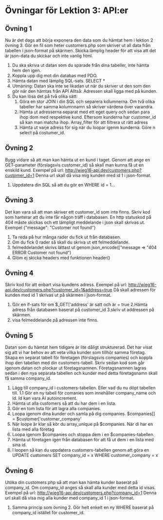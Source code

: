# Övningar för Lektion 3: API:er
## Övning 1
Nu är det dags att börja exponera den data som du hämtat hem i lektion 2 övning 3.
Gör en fil som heter customers.php som skriver ut all data från tabellen i json-format på skärmen.
Skicka lämplig header för att visa att det är json-data du skickar och inte vanlig html.

1. Du ska skriva ut datan som du sparade från dina tabeller, inte hämta hem den igen.
2. Koppla upp dig mot din databas med PDO.
3. Hämta datan med lämplig SQL-sats. SELECT *
4. Utmaning: Datan ska inte se likadan ut när du skriver ut den som den gör när den hämtas från API
Alltså: Adressen skall ligga med på kunden.
5. Du kan lösa det på två olika sätt:
    1. Göra en stor JOIN i din SQL och separera kolumnerna. Om två olika tabeller har samma kolumnnamn så skriver värdena över varandra.
    2. Hämta ut adresserna separat med ett eget query och sedan para ihop dom med respektive kund. Eftersom kunderna har customer_id så kan man matcha ihop. Array_filter för att filtrera ut rätt adress
    3. Hämta ut varje adress för sig när du loopar igenm kunderna. Göre n select på costumer_id.




## Övning 2
Bygg vidare så att man kan hämta ut en kund i taget.
Genom att ange en GET-parameter (förslagsvis customer_id) så skall man kunna få ut en enskild kund.
Exempel på url: http://wieg16-api.dev/customers.php?customer_id=1
Denna url skall då visa mig kunden med id 1 i json-format.

1. Uppdatera din SQL så att du gör en WHERE id = 1...



## Övning 3
Det kan vara så att man skriver ett customer_id som inte finns.
Skriv kod som hanterar att du inte får någon träff i databasen.
En http statuskod på 404 måste skickas och ett lämpligt meddelande i json skall skrivas ut.
Exempel {"message": "Customer not found"}

1. Ta reda på hur många rader du fick ut från databasen.
2. Om du fick 0 rader så skall du skriva ut ett felmeddelande.
3. felmeddelandet skrivs lättast ut genom json_encode(["message => "404 ERROR Customer not found")
4. Glöm ej skicka headers med funktionen header()


## Övning 4
Skriv kod för att enbart visa kundens adress.
Exempel på url: http://wieg16-api.dev/customers.php?customer_id=1&address=true
Då skall adressen för kunden med id 1 skrivas ut på skärmen i json-format.

1. Gör en if-sats för om $_GET['address' är satt och är = true
2.Hämta adress från databasen baserat på customer_id
3.skriv ut addressen på skärmen.
4. visa felmeddelande på adressen inte finns.


## Övning 5
Datan som du hämtat hem tidigare är lite dåligt strukturerad. Det har visat sig att vi har behov av att veta vilka kunder som tillhör samma företag.
Skapa en separat tabell för företagen (förslagsvis companies) och koppla ihop den tabellen med din customers-tabell.
Skriv sedan kod som går igenom datan och plockar ut företagsnamnen.
Företagsnamnen lagras sedan i den nya separata tabellen och kunder med detta företagsnamn skall få samma company_id.

1. Lägg till company_id i customers-tabellen. Eller vad du nu döpt tabellen till.
1.1 Gör en ny tabell för comanies som innehåller company_name och id. Id kan vara AI autoincrement.
2. Hämta ut alla customers så att du har dem i en lista.
3. Gör en tom lista för att lagra alla companies.
4. Loopa igenom dina kunder och samla på dig companies. $companies[] = $customer['customer_company'
5. När loope är klar så kör du array_unique på $companies. När di har en lista med alla företag
6. Loopa igenom $companies och stoppa dem i en $companies-tabellen.
7. Hämta ut företagen igen från databasen för att få ut dem i en lista med sina id.
8. I loopen så kan du uppdatera customers-tabellen genom att göra en UPDATE customers SET company_id = x WHERE customer_company = x



## Övning 6
Utöka din customers.php så att man kan hämta kunder baserat på company_id.
Om company_id anges så skall alla kunder med detta id visas.
Exempel på url: http://wieg16-api.dev/customers.php?company_id=1
Denna url skall då visa mig alla kunder med company_id 1 i json-format.

1. Samma princip som övning 2. Gör helt enkelt en ny WHERE baserat på company_id istället för customer_id. 
